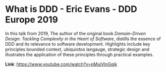 # What is DDD - Eric Evans - DDD Europe 2019

In this talk from 2019, The author of the original book *Domain-Driven Design: Tackling Complexity in the Heart of Software*, distills the essence of DDD and its relevance to software development. Highlights include key principles bounded context, ubiquiotos langauge, strategic design and illustrates the application of these principles through practical examples.

**Link**: https://www.youtube.com/watch?v=pMuiVlnGqjk
